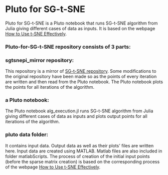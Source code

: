 # Pluto for SG-t-SNE

Pluto for SG-t-SNE is a Pluto notebook that runs SG-t-SNE algorithm from Julia giving different cases of data as inputs. It is based on the webpage [How to Use t-SNE Effectively](https://distill.pub/2016/misread-tsne/).

### Pluto-for-SG-t-SNE repository consists of 3 parts:

### sgtsnepi_mirror repository:
This repository is a mirror of [SG-t-SNE repository](https://github.com/fcdimitr/sgtsnepi). Some modifications to the original repository have been made so as the points of every iteration are written and then read from the Pluto notebook. The Pluto notebook plots the points for all iterations of the algorithm.

### a Pluto notebook:
The Pluto notebook alg_execution.jl runs SG-t-SNE algorithm from Julia giving different cases of data as inputs and plots output points for all iterations of the algorithm.

### pluto data folder:
It contains input data. Output data as well as their plots' files are written here.
Input data are created using MATLAB. Matlab files are also included in folder matlabScripts. The process of creation of the initial input points (before the sparse matrix creation) is based on the corresponding process of the webpage [How to Use t-SNE Effectively](https://distill.pub/2016/misread-tsne/).

